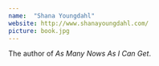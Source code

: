 ```yaml
---
name:  "Shana Youngdahl"
website: http://www.shanayoungdahl.com/
picture: book.jpg
---
```

The author of *As Many Nows As I Can Get*.